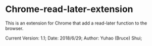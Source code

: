 # Chrome-read-later-extension

This is an extension for Chrome that add a read-later function to the browser.

Current Version: 1.1; Date: 2018/6/29;
Author: Yuhao (Bruce) Shui;
